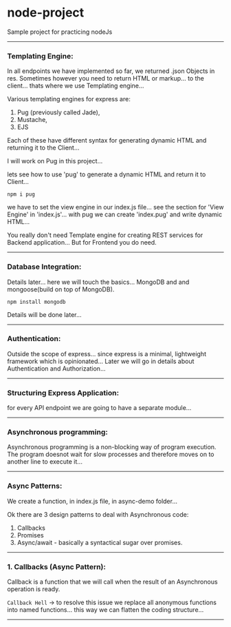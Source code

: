 # node-project
Sample project for practicing nodeJs

___
### Templating Engine:
In all endpoints we have implemented so far, we returned .json Objects in res. Sometimes however you need to return HTML or markup... to the client... thats where we use Templating engine... 

Various templating engines for express are:
1. Pug (previously called Jade), 
2. Mustache, 
3. EJS

Each of these have different syntax for generating dynamic HTML and returning it to the Client... 

I will work on Pug in this project... 

lets see how to use 'pug' to generate a dynamic HTML and return it to Client... 
```
npm i pug
```
we have to set the view engine in our index.js file... see the section for 'View Engine' in 'index.js'... with pug we can create 'index.pug' and write dynamic HTML... 

You really don't need Template engine for creating REST services for Backend application... But for Frontend you do need.

___
### Database Integration:
Details later... here we will touch the basics... 
MongoDB and and mongoose(build on top of MongoDB).

```
npm install mongodb
```
Details will be done later...

___
### Authentication:
Outside the scope of express... since express is a minimal, lightweight framework which is opinionated... Later we will go in details about Authentication and Authorization... 

___
### Structuring Express Application:
for every API endpoint we are going to have a separate module... 

___
### Asynchronous programming:
Asynchronous programming is a non-blocking way of program execution. The program doesnot wait for slow processes and therefore moves on to another line to execute it... 

___
### Async Patterns:
We create a function, in index.js file, in async-demo folder... 

Ok there are 3 design patterns to deal with Asynchronous code:
1. Callbacks
2. Promises
3. Async/await - basically a syntactical sugar over promises.

___
### 1. Callbacks (Async Pattern):
Callback is a function that we will call when the result of an Asynchronous operation is ready. 

`Callback Hell` -> to resolve this issue we replace all anonymous functions into named functions... this way we can flatten the coding structure... 
___
